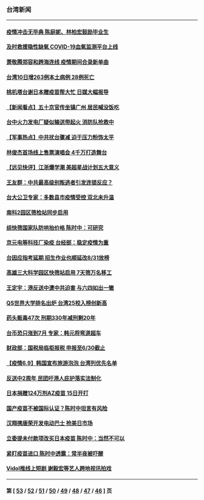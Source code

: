 ### 台湾新闻
---
#### [疫情冲击无毕典 陈庭妮、林柏宏鼓励毕业生](../../pages/ncid1349361/n13012343.md) 
#### [及时救援隐性缺氧 COVID-19血氧监测平台上线](../../pages/ncid1349361/n13012353.md) 
#### [萧敬腾郑容和跨海连线 疫情期间合录新单曲](../../pages/ncid1349361/n13012040.md) 
#### [台湾10日增263例本土病例 28例死亡](../../pages/ncid1349361/n13012067.md) 
#### [桃机塔台谢日本赠疫苗帮大忙 日媒大幅报导](../../pages/ncid1349361/n13011612.md) 
#### [【新闻看点】五十京官传坐镇广州 居民喊没饭吃](../../pages/ncid1349361/n13011232.md) 
#### [台中火力发电厂疑似输送带起火 消防队抢救中](../../pages/ncid1349361/n13011538.md) 
#### [【军事热点】中共扰台骤减 迫于压力粉饰太平](../../pages/ncid1349361/n13010870.md) 
#### [林俊杰首场线上售票演唱会 4千万打造舞台](../../pages/ncid1349361/n13010083.md) 
#### [【远见快评】江浙爆学潮 美超星战计划五大意义](../../pages/ncid1349361/n13011209.md) 
#### [王友群：中共最高级别叛逃者引发连锁反应？](../../pages/ncid1349361/n13008688.md) 
#### [台大公卫专家：多数县市疫情受控 双北未升温](../../pages/ncid1349361/n13010145.md) 
#### [南科2园区筛检站同步启用](../../pages/ncid1349361/n13010356.md) 
#### [组快筛国家队防哄抬价格 陈时中：可研究](../../pages/ncid1349361/n13010358.md) 
#### [京元电等科技厂染疫 台经部：稳定疫情为重](../../pages/ncid1349361/n13010360.md) 
#### [台因应指考延期 招生作业也顺延改8/31放榜](../../pages/ncid1349361/n13010205.md) 
#### [高雄三大科学园区快筛站启用 7天筛万名移工](../../pages/ncid1349361/n13010351.md) 
#### [王定宇：港反送中遭中共迫害 与六四如出一辙](../../pages/ncid1349361/n13009919.md) 
#### [QS世界大学排名出炉 台湾25校入榜创新高](../../pages/ncid1349361/n13010220.md) 
#### [药头贩毒47次 刑期330年减刑剩20年](../../pages/ncid1349361/n13010192.md) 
#### [台币恐只涨到7月 专家：韩元将弯道超车](../../pages/ncid1349361/n13010143.md) 
#### [财政部：国税局临柜报税 申报至6/30截止](../../pages/ncid1349361/n13010141.md) 
#### [【疫情6.9】韩国宣布旅游泡泡 台湾列优先名单](../../pages/ncid1349361/n13009873.md) 
#### [反送中2周年 民团吁港人庇护落实法制化](../../pages/ncid1349361/n13010137.md) 
#### [日本捐赠124万剂AZ疫苗 15日开打](../../pages/ncid1349361/n13010134.md) 
#### [国产疫苗不被国际认证？陈时中坦言有风险](../../pages/ncid1349361/n13010139.md) 
#### [汉翔携唐荣开发电动巴士 抢美日市场](../../pages/ncid1349361/n13010148.md) 
#### [立委提未付款项改买日本疫苗 陈时中：当然不可以](../../pages/ncid1349361/n13010150.md) 
#### [紧盯疫苗进口 陈时中透露：常半夜被吓醒](../../pages/ncid1349361/n13010152.md) 
#### [Vidol推线上短剧 谢毅宏等艺人跨地视讯拍戏](../../pages/ncid1349361/n13009883.md) 

---
#### 第 [ [53](./53.md) / [52](./52.md) / [51](./51.md) / [50](./50.md) / [49](./49.md) / [48](./48.md) / [47](./47.md) / [46](./46.md) ] 页
